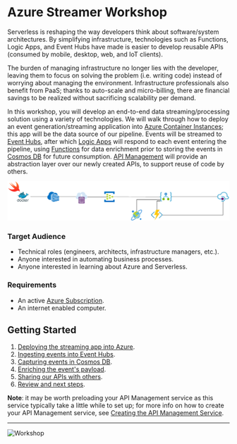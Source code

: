 # Azure Streamer Workshop

Serverless is reshaping the way developers think about software/system architectures. By simplifying infrastructure, technologies such as Functions, Logic Apps, and Event Hubs have made is easier to develop reusable APIs (consumed by mobile, desktop, web, and IoT clients).

The burden of managing infrastructure no longer lies with the developer, leaving them to focus on solving the problem (i.e. writing code) instead of worrying about managing the environment. Infrastructure professionals also benefit from PaaS; thanks to auto-scale and micro-billing, there are financial savings to be realized without sacrificing scalability per demand.

In this workshop, you will develop an end-to-end data streaming/processing solution using a variety of technologies. We will walk through how to deploy an event generation/streaming application into [Azure Container Instances](https://azure.microsoft.com/en-us/services/container-instances/); this app will be the data source of our pipeline. Events will be streamed to [Event Hubs](https://azure.microsoft.com/en-us/services/event-hubs/), after which [Logic Apps](https://azure.microsoft.com/en-us/services/logic-apps/) will respond to each event entering the pipeline, using [Functions](https://azure.microsoft.com/en-us/services/functions/) for data enrichment prior to storing the events in [Cosmos DB](https://azure.microsoft.com/en-us/services/cosmos-db/) for future consumption. [API Management](https://azure.microsoft.com/en-us/services/api-management/) will provide an abstraction layer over our newly created APIs, to support reuse of code by others.

![Architecture](Architecture.png)

### Target Audience
* Technical roles (engineers, architects, infrastructure managers, etc.).
* Anyone interested in automating business processes.
* Anyone interested in learning about Azure and Serverless.

### Requirements
* An active [Azure Subscription](https://azure.microsoft.com/en-us/free/).
* An internet enabled computer.

## Getting Started
1. [Deploying the streaming app into Azure](ACI.md).
1. [Ingesting events into Event Hubs](EventHubs.md).
1. [Capturing events in Cosmos DB](LogicApps.md).
1. [Enriching the event's payload](Functions.md).
1. [Sharing our APIs with others](APIM.md).
1. [Review and next steps](Review.md).

**Note**: it may be worth preloading your API Management service as this service typically take a little while to set up; for more info on how to create your API Management service, see [Creating the API Management Service](APIM.md#creating-the-api-management-service).

---

![Workshop](Workshop.gif)
